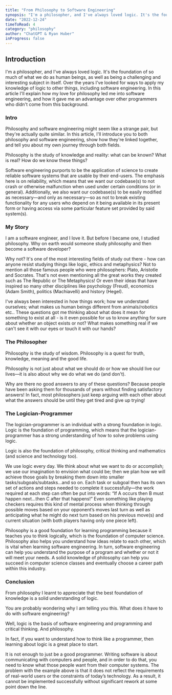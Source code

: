 ```yaml
---
title: "From Philosophy to Software Engineering"
synopsis: "I'm a philosopher, and I've always loved logic. It's the foundation of so much of what we do as human beings. In this article I'll explain how my love for philosophy led me into software engineering, and how it gave me an advantage over other programmers who didn't come from this background."
date: "2022-12-24"
timeToRead: 4
category: "philosophy"
author: "ChatGPT & Ryan Huber"
inProgress: false
---
```


## Introduction

I'm a philosopher, and I've always loved logic. It's the foundation of so much of what we do as human beings, as well as being a challenging and interesting subject in itself. Over the years I've looked for ways to apply my knowledge of logic to other things, including software engineering. In this article I'll explain how my love for philosophy led me into software engineering, and how it gave me an advantage over other programmers who didn't come from this background.

### Intro

Philosophy and software engineering might seem like a strange pair, but they're actually quite similar. In this article, I'll introduce you to both philosophy and software engineering, show how they're linked together, and tell you about my own journey through both fields.

Philosophy is the study of knowledge and reality: what can be known? What is real? How do we know these things?

Software engineering purports to be the application of science to create reliable software systems that are usable by their end-users. The emphasis here is on reliability, which means that we want our codebase(s) to not crash or otherwise malfunction when used under certain conditions (or in general). Additionally, we also want our codebase(s) to be easily modified as necessary—and only as necessary—so as not to break existing functionality for any users who depend on it being available in its present form or having access via some particular feature set provided by said system(s).

### My Story

I am a software engineer, and I love it. But before I became one, I studied philosophy. Why on earth would someone study philosophy and then become a software developer?

Why not? It's one of the most interesting fields of study out there - how can anyone resist studying things like logic, ethics and metaphysics? Not to mention all those famous people who were philosophers: Plato, Aristotle and Socrates. That's not even mentioning all the great works they created such as The Republic or The Metaphysics! Or even their ideas that have inspired so many other disciplines like psychology (Freud), economics (Adam Smith), politics (Machiavelli) and history (Hegel).

I've always been interested in how things work; how we understand ourselves; what makes us human beings different from animals/robotics etc.. These questions got me thinking about what does it mean for something to exist at all - is it even possible for us to know anything for sure about whether an object exists or not? What makes something real if we can't see it with our eyes or touch it with our hands?

### The Philosopher

Philosophy is the study of wisdom. Philosophy is a quest for truth, knowledge, meaning and the good life.

Philosophy is not just about what we should do or how we should live our lives—it is also about why we do what we do (and don't).

Why are there no good answers to any of these questions? Because people have been asking them for thousands of years without finding satisfactory answers! In fact, most philosophers just keep arguing with each other about what the answers should be until they get tired and give up trying!

### The Logician-Programmer

The logician-programmer is an individual with a strong foundation in logic. Logic is the foundation of programming, which means that the logician-programmer has a strong understanding of how to solve problems using logic.

Logic is also the foundation of philosophy, critical thinking and mathematics (and science and technology too).

We use logic every day. We think about what we want to do or accomplish; we use our imagination to envision what could be; then we plan how we will achieve those goals by breaking them down into smaller tasks/subgoals/subtasks…and so on. Each task or subgoal then has its own set of actions and steps needed to complete it successfully—the work required at each step can often be put into words: “If A occurs then B must happen next…then C after that happens!” Even something like playing checkers requires this kind of mental process when thinking through possible moves based on your opponent’s moves last turn as well as anticipating what he might do next turn based on his previous move(s) and current situation (with both players having only one piece left).

Philosophy is a good foundation for learning programming because it teaches you to think logically, which is the foundation of computer science. Philosophy also helps you understand how ideas relate to each other, which is vital when learning software engineering. In turn, software engineering can help you understand the purpose of a program and whether or not it will meet your needs. A solid knowledge of philosophy can help you succeed in computer science classes and eventually choose a career path within this industry.

### Conclusion

From philosophy I learnt to appreciate that the best foundation of knowledge is a solid understanding of logic.

You are probably wondering why I am telling you this. What does it have to do with software engineering?

Well, logic is the basis of software engineering and programming and critical thinking. And philosophy.

In fact, if you want to understand how to think like a programmer, then learning about logic is a great place to start.

It is not enough to just be a good programmer. Writing software is about communicating with computers and people, and in order to do that, you need to know what those people want from their computer systems. The problem with the example above is that it does not reflect the requirements of real-world users or the constraints of today’s technology. As a result, it cannot be implemented successfully without significant rework at some point down the line.
